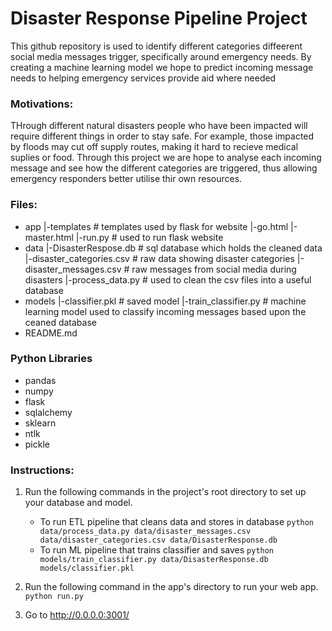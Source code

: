 # Disaster Response Pipeline Project

This github repository is used to identify different categories diffeerent social media messages trigger, specifically around emergency needs.  By creating a machine learning model we hope to predict incoming message needs to helping emergency services provide aid where needed

### Motivations:
THrough different natural disasters people who have been impacted will require different things in order to stay safe.  For example, those impacted by floods may cut off supply routes, making it hard to recieve medical suplies or food.  Through this project we are hope to analyse each incoming message and see how the different categories are triggered, thus allowing emergency responders better utilise thir own resources.

### Files:
* app
|-templates # templates used by flask for website
  |-go.html
  |-master.html
|-run.py # used to run flask website
* data
|-DisasterRespose.db # sql database which holds the cleaned data
|-disaster_categories.csv # raw data showing disaster categories
|-disaster_messages.csv # raw messages from social media during disasters
|-process_data.py # used to clean the csv files into a useful database
* models
|-classifier.pkl # saved model
|-train_classifier.py # machine learning model used to classify incoming messages based upon the ceaned database
* README.md


### Python Libraries
* pandas
* numpy
* flask
* sqlalchemy
* sklearn
* ntlk
* pickle

### Instructions:
1. Run the following commands in the project's root directory to set up your database and model.

    - To run ETL pipeline that cleans data and stores in database
        `python data/process_data.py data/disaster_messages.csv data/disaster_categories.csv data/DisasterResponse.db`
    - To run ML pipeline that trains classifier and saves
        `python models/train_classifier.py data/DisasterResponse.db models/classifier.pkl`

2. Run the following command in the app's directory to run your web app.
    `python run.py`

3. Go to http://0.0.0.0:3001/
